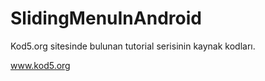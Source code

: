 # SlidingMenuInAndroid

Kod5.org sitesinde bulunan tutorial serisinin kaynak kodları.

www.kod5.org

